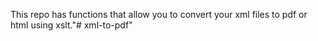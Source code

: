 This repo has functions that allow you to convert your xml files to pdf or html using xslt."# xml-to-pdf" 
